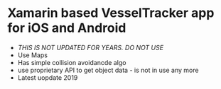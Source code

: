 # Xamarin based VesselTracker app for iOS and Android
* *THIS IS NOT UPDATED FOR YEARS. DO NOT USE*
* Use Maps
* Has simple collision avoidancde algo
* use proprietary API to get object data - is not in use any more
* Latest uopdate 2019
